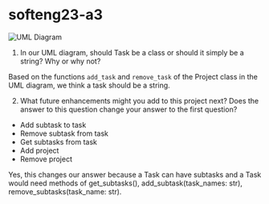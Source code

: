 # softeng23-a3


![UML Diagram](doc/uml.png)

1. In our UML diagram, should Task be a class or should it simply be a string?  Why or why not?

Based on the functions ```add_task``` and ```remove_task``` of the Project class in the UML diagram, we think a task should be a string. 

2. What future enhancements might you add to this project next?  Does the answer to this question change your answer to the first question?
   
- Add subtask to task
- Remove subtask from task
- Get subtasks from task
- Add project
- Remove project
  
Yes, this changes our answer because a Task can have subtasks and a Task would need methods of get_subtasks(), add_subtask(task_names: str), remove_subtasks(task_name: str).
